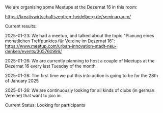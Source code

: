 We are organising some Meetups at the Dezernat 16 in this room:

https://kreativwirtschaftszentren-heidelberg.de/seminarraum/

Current results:

2025-01-23: We had a meetup, and talked about the topic "Planung eines monatlichen Treffpunktes für Vereine im Dezernat 16": https://www.meetup.com/urban-innovation-stadt-neu-denken/events/305760996/

2025-01-26: We are currently planning to host a couple of Meetups at the Dezernat 16 every last Tuesday of the month

2025-01-26: The first time we put this into action is going to be for the 28th of January 2025

2025-01-26: We are continuously looking for all kinds of clubs (in german: Vereine) that want to join in.

Current Status: Looking for participants 
